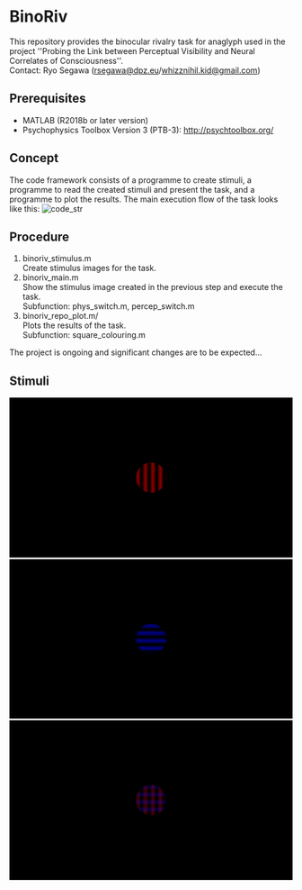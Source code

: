 # BinoRiv
This repository provides the binocular rivalry task for anaglyph used in the project ''Probing the Link between Perceptual Visibility and Neural Correlates of Consciousness''.  
Contact: Ryo Segawa (rsegawa@dpz.eu/whizznihil.kid@gmail.com)

## Prerequisites
* MATLAB (R2018b or later version)
* Psychophysics Toolbox Version 3 (PTB-3): http://psychtoolbox.org/

## Concept
The code framework consists of a programme to create stimuli, a programme to read the created stimuli and present the task, and a programme to plot the results. The main execution flow of the task looks like this:
![code_str](https://user-images.githubusercontent.com/41120302/148266421-a6cf3ded-f9a8-45e3-a45d-64c135d4ccff.png)

## Procedure
1. binoriv_stimulus.m  
Create stimulus images for the task.
2. binoriv_main.m  
Show the stimulus image created in the previous step and execute the task.  
Subfunction: phys_switch.m, percep_switch.m
3. binoriv_repo_plot.m/  
Plots the results of the task.  
Subfunction: square_colouring.m  
  
The project is ongoing and significant changes are to be expected...  

## Stimuli
![stimulus left](/stimulus/left.png)
![stimulus right](/stimulus/right.png)
![stimulus overlap](/stimulus/overlap.png)
